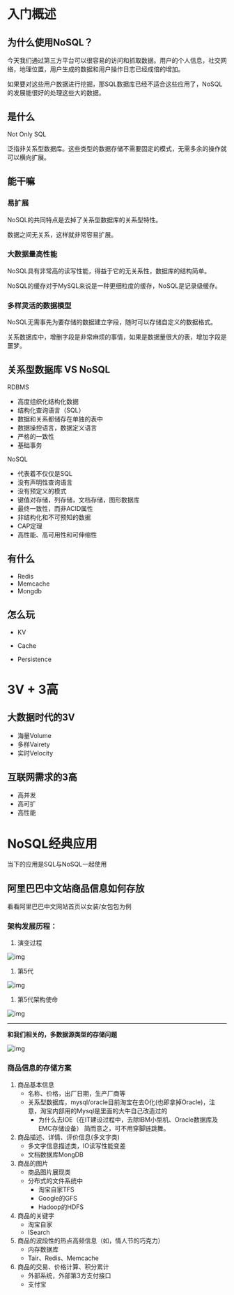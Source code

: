 # 入门概述

## 为什么使用NoSQL？

今天我们通过第三方平台可以很容易的访问和抓取数据。用户的个人信息，社交网络，地理位置，用户生成的数据和用户操作日志已经成倍的增加。

如果要对这些用户数据进行挖掘，那SQL数据库已经不适合这些应用了，NoSQL的发展能很好的处理这些大的数据。

## 是什么

Not Only SQL

泛指非关系型数据库。这些类型的数据存储不需要固定的模式，无需多余的操作就可以横向扩展。

## 能干嘛

### 易扩展

NoSQL的共同特点是去掉了关系型数据库的关系型特性。

数据之间无关系，这样就非常容易扩展。

### 大数据量高性能

NoSQL具有非常高的读写性能，得益于它的无关系性，数据库的结构简单。

NoSQL的缓存对于MySQL来说是一种更细粒度的缓存，NoSQL是记录级缓存。

### 多样灵活的数据模型

NoSQL无需事先为要存储的数据建立字段，随时可以存储自定义的数据格式。

关系数据库中，增删字段是非常麻烦的事情，如果是数据量很大的表，增加字段是噩梦。

## 关系型数据库 VS NoSQL

RDBMS

- 高度组织化结构化数据
- 结构化查询语言（SQL）
- 数据和关系都储存在单独的表中
- 数据操控语言，数据定义语言
- 严格的一致性
- 基础事务

NoSQL

- 代表着不仅仅是SQL
- 没有声明性查询语言
- 没有预定义的模式
- 键值对存储，列存储，文档存储，图形数据库
- 最终一致性，而非ACID属性
- 非结构化和不可预知的数据
- CAP定理
- 高性能、高可用性和可伸缩性

## 有什么

- Redis
- Memcache
- Mongdb

## 怎么玩

- KV

- Cache

- Persistence

# 3V + 3高

## 大数据时代的3V

- 海量Volume
- 多样Vairety
- 实时Velocity

## 互联网需求的3高

- 高并发
- 高可扩
- 高性能

# NoSQL经典应用

当下的应用是SQL与NoSQL一起使用

## 阿里巴巴中文站商品信息如何存放

看看阿里巴巴中文网站首页以女装/女包包为例

### 架构发展历程：

1. 演变过程

![img](images/aHR0cHM6Ly9naXRlZS5jb20vamFsbGVua3dvbmcvTGVhcm5SZWRpcy9yYXcvbWFzdGVyL2ltYWdlLzA4LnBuZw)

1. 第5代

![img](images/aHR0cHM6Ly9naXRlZS5jb20vamFsbGVua3dvbmcvTGVhcm5SZWRpcy9yYXcvbWFzdGVyL2ltYWdlLzA5LnBuZw)

1. 第5代架构使命

![img](images/aHR0cHM6Ly9naXRlZS5jb20vamFsbGVua3dvbmcvTGVhcm5SZWRpcy9yYXcvbWFzdGVyL2ltYWdlLzEwLnBuZw)

------

**和我们相关的，多数据源类型的存储问题**

![img](images/aHR0cHM6Ly9naXRlZS5jb20vamFsbGVua3dvbmcvTGVhcm5SZWRpcy9yYXcvbWFzdGVyL2ltYWdlLzExLnBuZw)

### 商品信息的存储方案

1. 商品基本信息
   - 名称、价格，出厂日期，生产厂商等
   - 关系型数据库，mysql/oracle目前淘宝在去O化(也即拿掉Oracle)，注意，淘宝内部用的Mysql是里面的大牛自己改造过的
     - 为什么去IOE（在IT建设过程中，去除IBM小型机、Oracle数据库及EMC存储设备） 简而意之，可不用穿脚链跳舞。
2. 商品描述、详情、评价信息(多文字类)
   - 多文字信息描述类，IO读写性能变差
   - 文档数据库MongDB
3. 商品的图片
   - 商品图片展现类
   - 分布式的文件系统中
     - 淘宝自家TFS
     - Google的GFS
     - Hadoop的HDFS
4. 商品的关键字
   - 淘宝自家
   - ISearch
5. 商品的波段性的热点高频信息（如，情人节的巧克力）
   - 内存数据库
   - Tair、Redis、Memcache
6. 商品的交易、价格计算、积分累计
   - 外部系统，外部第3方支付接口
   - 支付宝